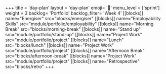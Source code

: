 +++
title = 'day-plan'
layout = 'day-plan'
emoji= '📝'
menu_level = ['sprint']
weight = 3
backlog= 'Portfolio'
backlog_filter= 'Week 4'
[[blocks]]
name="Energiser"
src="blocks/energiser"
[[blocks]]
name="Employability Skills"
src="module/portfolio/employability"
[[blocks]]
name="Morning Break"
src="blocks/morning-break"
[[blocks]]
name="Stand up"
src="module/portfolio/stand-up"
[[blocks]]
name="Project Work"
src="module/portfolio/project"
[[blocks]]
name="Lunch"
src="blocks/lunch"
[[blocks]]
name="Project Work"
src="module/portfolio/project"
[[blocks]]
name="Afternoon Break"
src="blocks/afternoon-break"
[[blocks]]
name="Project Work"
src="module/portfolio/project"
[[blocks]]
name="Retrospective"
src="blocks/retro"
+++

